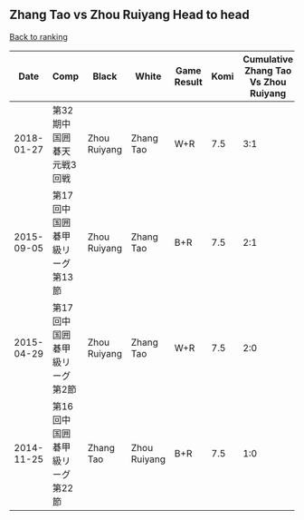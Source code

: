 ## Zhang Tao vs Zhou Ruiyang Head to head

[Back to ranking](../../index.md)




| **Date** | **Comp** | **Black** | **White** | **Game Result** | **Komi** | **Cumulative Zhang Tao Vs Zhou Ruiyang** | **Zhang Tao Streak** | **Zhou Ruiyang Streak** | 
| --- | --- | --- | --- | --- | --- | --- | --- | --- |
| 2018-01-27 | 第32期中国囲碁天元戦3回戦 | Zhou Ruiyang | Zhang Tao | W+R | 7.5 | 3:1 | 1 | 0 | 
| 2015-09-05 | 第17回中国囲碁甲級リーグ第13節 | Zhou Ruiyang | Zhang Tao | B+R | 7.5 | 2:1 | 0 | 1 | 
| 2015-04-29 | 第17回中国囲碁甲級リーグ第2節 | Zhou Ruiyang | Zhang Tao | W+R | 7.5 | 2:0 | 2 | 0 | 
| 2014-11-25 | 第16回中国囲碁甲級リーグ第22節 | Zhang Tao | Zhou Ruiyang | B+R | 7.5 | 1:0 | 1 | 0 |





